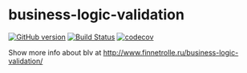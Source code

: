 # business-logic-validation
[![GitHub version](https://badge.fury.io/gh/finnetrolle%2Fbusiness-logic-validation.svg)](https://badge.fury.io/gh/finnetrolle%2Fbusiness-logic-validation)
[![Build Status](https://travis-ci.org/finnetrolle/business-logic-validation.svg?branch=master)](https://travis-ci.org/finnetrolle/business-logic-validation)
[![codecov](https://codecov.io/gh/finnetrolle/business-logic-validation/branch/master/graph/badge.svg)](https://codecov.io/gh/finnetrolle/business-logic-validation)

Show more info about blv at http://www.finnetrolle.ru/business-logic-validation/
